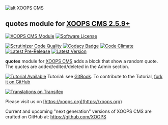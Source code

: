 ![alt XOOPS CMS](https://xoops.org/images/logoXoopsPhp8_400.png)

## quotes module for [XOOPS CMS 2.5.9+](https://xoops.org)

[![XOOPS CMS Module](https://img.shields.io/badge/XOOPS%20CMS-Module-blue.svg)](https://xoops.org)
[![Software License](https://img.shields.io/badge/license-GPL-brightgreen.svg?style=flat)](https://www.gnu.org/licenses/gpl-2.0.html)

[![Scrutinizer Code Quality](https://img.shields.io/scrutinizer/g/mambax7/quotes.svg?style=flat)](https://scrutinizer-ci.com/g/mambax7/quotes/?branch=master)
[![Codacy Badge](https://api.codacy.com/project/badge/grade/2d27c0023ee54f0b9ba2b5d17a68b2a5)](https://www.codacy.com/app/mambax7/quotes)
[![Code Climate](https://img.shields.io/codeclimate/github/mambax7/quotes.svg?style=flat)](https://codeclimate.com/github/mambax7/quotes)
[![Latest Pre-Release](https://img.shields.io/github/tag/XoopsModules25x/quotes.svg?style=flat)](https://github.com/XoopsModules25x/quotes/tags/)
[![Latest Version](https://img.shields.io/github/release/XoopsModules25x/quotes.svg?style=flat)](https://github.com/XoopsModules25x/quotes/releases/)

**quotes** module for [XOOPS CMS](https://xoops.org) adds a block that show a random quote. The quotes are added/edited/deleted in the Admin section.

[![Tutorial Available](https://xoops.org/images/tutorial-available-blue.svg)](https://xoops.gitbook.io/quotes-tutorial/) Tutorial: see [GitBook](https://xoops.gitbook.io/quotes-tutorial/). To contribute to the Tutorial, [fork it on GitHub](https://github.com/XoopsDocs/quotes-tutorial)

[![Translations on Transifex](https://xoops.org/images/translations-transifex-blue.svg)](https://www.transifex.com/xoops)

Please visit us on  [https://xoops.org](https://xoops.org)

Current and upcoming "next generation" versions of XOOPS CMS are crafted on GitHub at: https://github.com/XOOPS
